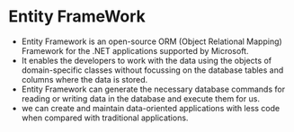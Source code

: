 # Entity FrameWork
* Entity Framework is an open-source ORM (Object Relational Mapping) Framework for the .NET applications supported by Microsoft. 
* It enables the developers to work with the data using the objects of domain-specific classes without focussing on the database tables and columns where the data is stored. 
* Entity Framework can generate the necessary database commands for reading or writing data in the database and execute them for us.
*  we can create and maintain data-oriented applications with less code when compared with traditional applications.
